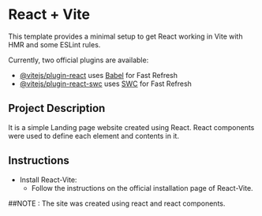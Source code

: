 # React + Vite

This template provides a minimal setup to get React working in Vite with HMR and some ESLint rules.

Currently, two official plugins are available:

- [@vitejs/plugin-react](https://github.com/vitejs/vite-plugin-react/blob/main/packages/plugin-react/README.md) uses [Babel](https://babeljs.io/) for Fast Refresh
- [@vitejs/plugin-react-swc](https://github.com/vitejs/vite-plugin-react-swc) uses [SWC](https://swc.rs/) for Fast Refresh


## Project Description
It is a simple Landing page website created using React. React components were used to define each element and contents in it.

## Instructions

* Install React-Vite:
     - Follow the instructions on the official installation page of React-Vite. 

##NOTE : The site was created using react and react components.
